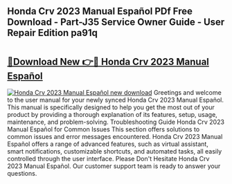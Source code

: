## Honda Crv 2023 Manual Español PDf Free Download - Part-J35 Service Owner Guide - User Repair Edition pa91q

# <h2><a href="http://bc36356.oget.top/?id=Honda+Crv+2023+Manual+Espa%c3%b1ol">🔗Download New 👉🔴 Honda Crv 2023 Manual Español</a></h2>

[![Honda Crv 2023 Manual Español new download](https://i.imgur.com/5g1atiW.png)](http://bc36356.oget.top/?id=Honda+Crv+2023+Manual+Espa%c3%b1ol)
Greetings and welcome to the user manual for your newly synced Honda Crv 2023 Manual Español. This manual is specifically designed to help you get the most out of your product by providing a thorough explanation of its features, setup, usage, maintenance, and problem-solving. Troubleshooting Guide Honda Crv 2023 Manual Español for Common Issues This section offers solutions to common issues and error messages encountered. Honda Crv 2023 Manual Español offers a range of advanced features, such as virtual assistant, smart notifications, customizable shortcuts, and automated tasks, all easily controlled through the user interface. Please Don't Hesitate Honda Crv 2023 Manual Español. Our customer support team is ready to answer your questions.
